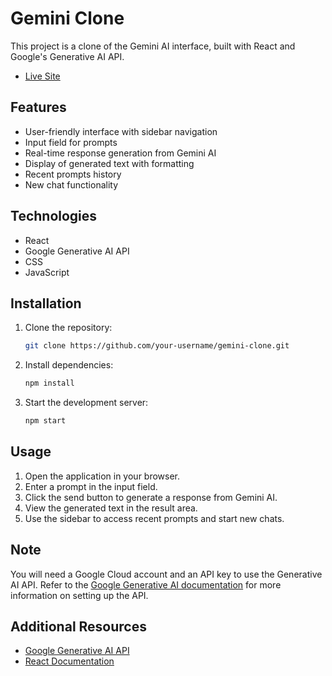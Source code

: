 # Gemini Clone

This project is a clone of the Gemini AI interface, built with React and Google's Generative AI API.

- [Live Site](https://gemini-clone-ai-chat.netlify.app/)


## Features

- User-friendly interface with sidebar navigation
- Input field for prompts
- Real-time response generation from Gemini AI
- Display of generated text with formatting
- Recent prompts history
- New chat functionality

## Technologies

- React
- Google Generative AI API
- CSS
- JavaScript


## Installation

1. Clone the repository:
    ```bash
    git clone https://github.com/your-username/gemini-clone.git
    ```
2. Install dependencies:
    ```bash
    npm install
    ```
3. Start the development server:
    ```bash
    npm start
    ```

## Usage

1. Open the application in your browser.
2. Enter a prompt in the input field.
3. Click the send button to generate a response from Gemini AI.
4. View the generated text in the result area.
5. Use the sidebar to access recent prompts and start new chats.

## Note

You will need a Google Cloud account and an API key to use the Generative AI API. Refer to the [Google Generative AI documentation](https://ai.google.dev/gemini-api/docs) for more information on setting up the API.

## Additional Resources

- [Google Generative AI API](https://ai.google.dev/gemini-api/docs)
- [React Documentation](https://reactjs.org/docs/)
